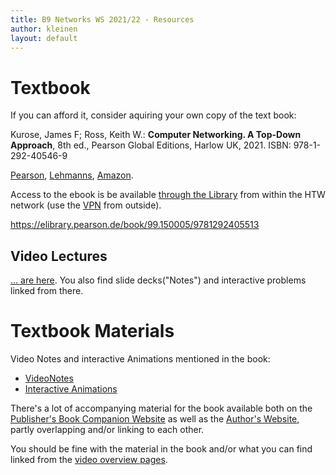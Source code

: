 ```yaml
---
title: B9 Networks WS 2021/22 - Resources
author: kleinen
layout: default
---
```


# Textbook

If you can afford it, consider aquiring your own copy of the text book:

Kurose, James F; Ross, Keith W.: __Computer Networking. A Top-Down Approach__, 8th ed., Pearson Global Editions, Harlow UK, 2021.
ISBN: 978-1-292-40546-9

[Pearson](https://www.pearson.de/computer-networking-global-edition),
[Lehmanns](https://www.lehmanns.de/shop/mathematik-informatik/56287656-9781292405469-computer-networking-global-edition),
[Amazon](https://www.amazon.de/Computer-Networking-Global-James-Kurose/dp/1292405465?source=ps-sl-shoppingads-lpcontext&psc=1?th=1&psc=1).

Access to the ebook is be available [through the Library](https://sisis.rz.htw-berlin.de/search?bvnr=BV047350002) from within the HTW network (use the [VPN](https://rz.htw-berlin.de/anleitungen/vpn/) from outside).

https://elibrary.pearson.de/book/99.150005/9781292405513

## Video Lectures

[... are here](https://gaia.cs.umass.edu/kurose_ross/lectures.php). You also find slide decks("Notes") and interactive problems linked from there.

# Textbook Materials

Video Notes and interactive Animations mentioned in the book:

* [VideoNotes](https://media.pearsoncmg.com/ph/esm/ecs_kurose_compnetwork_8/cw/content/videonotes.php)
* [Interactive Animations](https://media.pearsoncmg.com/ph/esm/ecs_kurose_compnetwork_8/cw/#interactiveanimations)


There's a lot of accompanying material for the book available both on the
[Publisher's Book Companion Website](https://media.pearsoncmg.com/ph/esm/ecs_kurose_compnetwork_8/cw/)
as well as the [Author's Website](https://gaia.cs.umass.edu/kurose_ross/index.php),
partly overlapping and/or linking to each other.

You should be fine with the material in the book and/or what you can find linked from the [video overview pages](https://gaia.cs.umass.edu/kurose_ross/lectures.php).
